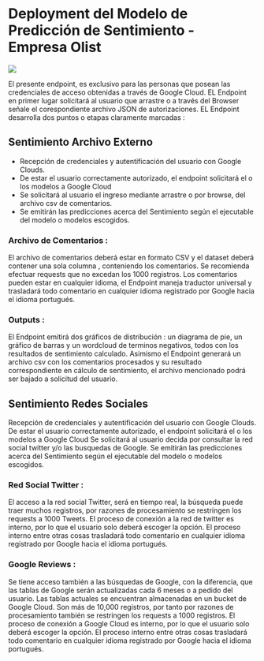 # Deployment del Modelo de Predicción de Sentimiento - Empresa Olist

![](https://rosanarosas.com/wp-content/uploads/2019/07/analisis-sentimientos-RRSS.png)

El presente endpoint, es exclusivo para las personas que posean las credenciales de acceso obtenidas a través de Google Cloud. EL Endpoint en primer lugar solicitará al usuario que arrastre o a través del Browser señale el corespondiente archivo JSON de autorizaciones. EL Endpoint desarrolla dos puntos o etapas claramente marcadas :

## Sentimiento Archivo Externo

*   Recepción de credenciales y autentificación del usuario con Google Clouds.
*   De estar el usuario correctamente autorizado, el endpoint solicitará el o los modelos a Google Cloud
*   Se solicitará al usuario el ingreso mediante arrastre o por browse, del archivo csv de comentarios.
*   Se emitirán las predicciones acerca del Sentimiento según el ejecutable del modelo o modelos escogidos.

### Archivo de Comentarios :

El archivo de comentarios deberá estar en formato CSV y el dataset deberá contener una sola columna , conteniendo los comentarios. Se recomienda efectuar requests que no excedan los 1000 registros. Los comentarios pueden estar en cualquier idioma, el Endpoint maneja traductor universal y trasladará todo comentario en cualquier idioma registrado por Google hacia el idioma portugués.

### Outputs :
El Endpoint emitirá dos gráficos de distribución : un diagrama de pie, un gráfico de barras y un wordcloud de terminos negativos, todos con los resultados de sentimiento calculado. Asimismo el Endpoint generará un archivo csv con los comentarios procesados y su resultado correspondiente en cálculo de sentimiento, el archivo mencionado podrá ser bajado a solicitud del usuario.

## Sentimiento Redes Sociales
Recepción de credenciales y autentificación del usuario con Google Clouds.
De estar el usuario correctamente autorizado, el endpoint solicitará el o los modelos a Google Cloud
Se solicitará al usuario decida por consultar la red social twitter y/o las busquedas de Google.
Se emitirán las predicciones acerca del Sentimiento según el ejecutable del modelo o modelos escogidos.

### Red Social Twitter :
El acceso a la red social Twitter, será en tiempo real, la búsqueda puede traer muchos registros, por razones de procesamiento se restringen los requests a 1000 Tweets. El proceso de conexión a la red de twitter es interno, por lo que el usuario solo deberá escoger la opción. El proceso interno entre otras cosas trasladará todo comentario en cualquier idioma registrado por Google hacia el idioma portugués.

### Google Reviews :
Se tiene acceso también a las búsquedas de Google, con la diferencia, que las tablas de Google serán actualizadas cada 6 meses o a pedido del usuario. Las tablas actuales se encuentran almacenadas en un bucket de Google Cloud. Son más de 10,000 registros, por tanto por razones de procesamiento también se restringen los requests a 1000 registros. El proceso de conexión a Google Cloud es interno, por lo que el usuario solo deberá escoger la opción. El proceso interno entre otras cosas trasladará todo comentario en cualquier idioma registrado por Google hacia el idioma portugués.
